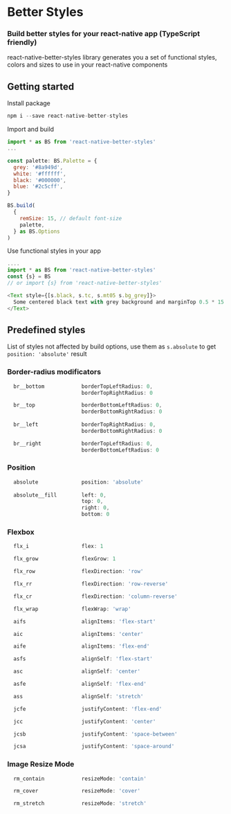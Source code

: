 # Better Styles
### Build better styles for your react-native app (TypeScript friendly)

react-native-better-styles library generates you a set of functional styles, colors and sizes to use in your react-native components

## Getting started

Install package

```javascript
npm i --save react-native-better-styles
```


Import and build
```javascript
import * as BS from 'react-native-better-styles'
...

const palette: BS.Palette = {
  grey: '#8a949d',
  white: '#ffffff',
  black: '#000000',
  blue: '#2c5cff',
}

BS.build(
  {
    remSize: 15, // default font-size
    palette,
  } as BS.Options
)

```

Use functional styles in your app
```javascript
....
import * as BS from 'react-native-better-styles'
const {s} = BS
// or import {s} from 'react-native-better-styles'

<Text style={[s.black, s.tc, s.mt05 s.bg_grey]}>
  Some centered black text with grey background and marginTop 0.5 * 15 (remSize)
</Text>

```


## Predefined styles
List of styles not affected by build options, use them as `s.absolute` to get `position: 'absolute'` result

### Border-radius modificators
```javascript
  br__bottom            borderTopLeftRadius: 0,
                        borderTopRightRadius: 0

  br__top               borderBottomLeftRadius: 0,
                        borderBottomRightRadius: 0
                        
  br__left              borderTopRightRadius: 0,
                        borderBottomRightRadius: 0

  br__right             borderTopLeftRadius: 0,
                        borderBottomLeftRadius: 0

```

### Position
```javascript
  absolute              position: 'absolute'
    
  absolute__fill        left: 0,
                        top: 0,
                        right: 0,
                        bottom: 0

```

### Flexbox
```javascript
  flx_i                 flex: 1

  flx_grow              flexGrow: 1

  flx_row               flexDirection: 'row'

  flx_rr                flexDirection: 'row-reverse'

  flx_cr                flexDirection: 'column-reverse'

  flx_wrap              flexWrap: 'wrap'

  aifs                  alignItems: 'flex-start'

  aic                   alignItems: 'center'

  aife                  alignItems: 'flex-end'

  asfs                  alignSelf: 'flex-start'

  asc                   alignSelf: 'center'

  asfe                  alignSelf: 'flex-end'

  ass                   alignSelf: 'stretch'

  jcfe                  justifyContent: 'flex-end'

  jcc                   justifyContent: 'center'

  jcsb                  justifyContent: 'space-between'

  jcsa                  justifyContent: 'space-around'

```

### Image Resize Mode
```javascript
  rm_contain            resizeMode: 'contain'

  rm_cover              resizeMode: 'cover'

  rm_stretch            resizeMode: 'stretch'

```

